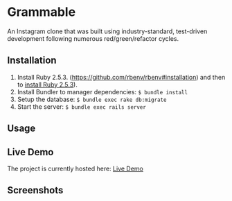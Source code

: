 # Grammable

An Instagram clone that was built using industry-standard, test-driven development following numerous red/green/refactor cycles.

## Installation

1. Install Ruby 2.5.3. (https://github.com/rbenv/rbenv#installation) and then to [install Ruby 2.5.3](https://github.com/rbenv/rbenv#installing-ruby-versions)).
2. Install Bundler to manager dependencies: `$ bundle install`
3. Setup the database: `$ bundle exec rake db:migrate`
4. Start the server: `$ bundle exec rails server`

## Usage

## Live Demo

The project is currently hosted here: [Live Demo](https://grammable-becky-briggs.herokuapp.com/)

## Screenshots
